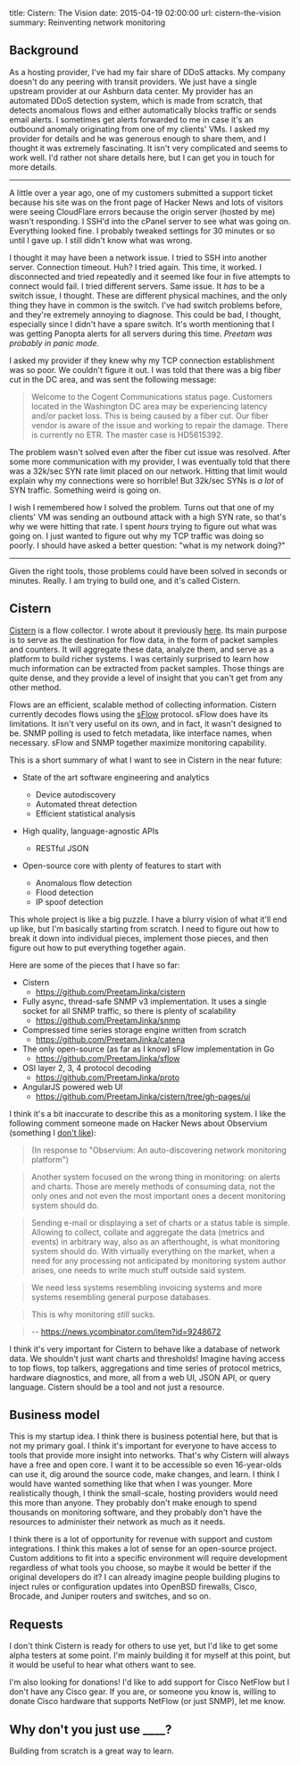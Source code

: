 title: Cistern: The Vision
date: 2015-04-19 02:00:00
url: cistern-the-vision
summary: Reinventing network monitoring

Background
---
As a hosting provider, I've had my fair share of DDoS attacks. My company doesn't do any peering with transit providers. We just have a single upstream provider at our Ashburn data center. My provider has an automated DDoS detection system, which is made from scratch, that detects anomalous flows and either automatically blocks traffic or sends email alerts. I sometimes get alerts forwarded to me in case it's an outbound anomaly originating from one of my clients' VMs. I asked my provider for details and he was generous enough to share them, and I thought it was extremely fascinating. It isn't very complicated and seems to work well. I'd rather not share details here, but I can get you in touch for more details.

---

A little over a year ago, one of my customers submitted a support ticket because his site was on the front page of Hacker News and lots of visitors were seeing CloudFlare errors because the origin server (hosted by me) wasn't responding. I SSH'd into the cPanel server to see what was going on. Everything looked fine. I probably tweaked settings for 30 minutes or so until I gave up. I still didn't know what was wrong.

I thought it may have been a network issue. I tried to SSH into another server. Connection timeout. Huh? I tried again. This time, it worked. I disconnected and tried repeatedly and it seemed like four in five attempts to connect would fail. I tried different servers. Same issue. It *has* to be a switch issue, I thought. These are different physical machines, and the only thing they have in common is the switch. I've had switch problems before, and they're extremely annoying to diagnose. This could be bad, I thought, especially since I didn't have a spare switch. It's worth mentioning that I was getting Panopta alerts for all servers during this time. *Preetam was probably in panic mode.*

I asked my provider if they knew why my TCP connection establishment was so poor. We couldn't figure it out. I was told that there was a big fiber cut in the DC area, and was sent the following message:

> Welcome to the Cogent Communications status page. Customers located in the Washington DC area may be experiencing latency and/or packet loss. This is being caused by a fiber cut. Our fiber vendor is aware of the issue and working to repair the damage. There is currently no ETR. The master case is HD5615392.

The problem wasn't solved even after the fiber cut issue was resolved. After some more communication with my provider, I was eventually told that there was a 32k/sec SYN rate limit placed on our network. Hitting that limit would explain why my connections were so horrible! But 32k/sec SYNs is *a lot* of SYN traffic. Something weird is going on.

I wish I remembered how I solved the problem. Turns out that one of my clients' VM was sending an outbound attack with a high SYN rate, so that's why we were hitting that rate. I spent *hours* trying to figure out what was going on. I just wanted to figure out why my TCP traffic was doing so poorly. I should have asked a better question: "what is my network doing?"

---

Given the right tools, those problems could have been solved in seconds or minutes. Really. I am trying to build one, and it's called Cistern.

Cistern
---
[Cistern](http://preetamjinka.github.io/cistern/) is a flow collector. I wrote about it previously [here](http://misfra.me/state-of-the-state-part-ii). Its main purpose is to serve as the destination for flow data, in the form of packet samples and counters. It will aggregate these data, analyze them, and serve as a platform to build richer systems. I was certainly surprised to learn how much information can be extracted from packet samples. Those things are quite dense, and they provide a level of insight that you can't get from any other method.

Flows are an efficient, scalable method of collecting information. Cistern currently decodes flows using the [sFlow](http://sflow.org/) protocol. sFlow does have its limitations. It isn't very useful on its own, and in fact, it wasn't designed to be. SNMP polling is used to fetch metadata, like interface names, when necessary. sFlow and SNMP together maximize monitoring capability.

This is a short summary of what I want to see in Cistern in the near future:

* State of the art software engineering and analytics
    * Device autodiscovery
    * Automated threat detection
    * Efficient statistical analysis

* High quality, language-agnostic APIs
	* RESTful JSON

* Open-source core with plenty of features to start with
	* Anomalous flow detection
	* Flood detection
	* IP spoof detection

This whole project is like a big puzzle. I have a blurry vision of what it'll end up like, but I'm basically starting from scratch. I need to figure out how to break it down into individual pieces, implement those pieces, and then figure out how to put everything together again.

Here are some of the pieces that I have so far:

* Cistern
	* https://github.com/PreetamJinka/cistern
* Fully async, thread-safe SNMP v3 implementation. It uses a single socket for all SNMP traffic, so there is plenty of scalability
	* https://github.com/PreetamJinka/snmp
* Compressed time series storage engine written from scratch
	* https://github.com/PreetamJinka/catena
* The only open-source (as far as I know) sFlow implementation in Go
	* https://github.com/PreetamJinka/sflow
* OSI layer 2, 3, 4 protocol decoding
	* https://github.com/PreetamJinka/proto
* AngularJS powered web UI
	* https://github.com/PreetamJinka/cistern/tree/gh-pages/ui

I think it's a bit inaccurate to describe this as a monitoring system. I like the following comment someone made on Hacker News about Observium (something I [don't like](http://misfra.me/observium-annoys-me)):

> (In response to "Observium: An auto-discovering network monitoring platform")

> Another system focused on the wrong thing in monitoring: on alerts and charts. Those are merely methods of consuming data, not the only ones and not even the most important ones a decent monitoring system should do.

> Sending e-mail or displaying a set of charts or a status table is simple. Allowing to collect, collate and aggregate the data (metrics and events) in arbitrary way, also as an afterthought, is what monitoring system should do. With virtually everything on the market, when a need for any processing not anticipated by monitoring system author arises, one needs to write much stuff outside said system.

> We need less systems resembling invoicing systems and more systems resembling general purpose databases.

> This is why monitoring *still* sucks.

> -- https://news.ycombinator.com/item?id=9248672

I think it's very important for Cistern to behave like a database of network data. We shouldn't just want charts and thresholds! Imagine having access to top flows, top talkers, aggregations and time series of protocol metrics, hardware diagnostics, and more, all from a web UI, JSON API, or query language. Cistern should be a tool and not just a resource.

Business model
---
This is my startup idea. I think there is business potential here, but that is not my primary goal. I think it's important for everyone to have access to tools that provide more insight into networks. That's why Cistern will always have a free and open core. I want it to be accessible so even 16-year-olds can use it, dig around the source code, make changes, and learn. I think I would have wanted something like that when I was younger. More realistically though, I think the small-scale, hosting providers would need this more than anyone. They probably don't make enough to spend thousands on monitoring software, and they probably don't have the resources to administer their network as much as it needs.

I think there is a lot of opportunity for revenue with support and custom integrations. I think this makes a lot of sense for an open-source project. Custom additions to fit into a specific environment will require development regardless of what tools you choose, so maybe it would be better if the original developers do it? I can already imagine people building plugins to inject rules or configuration updates into OpenBSD firewalls, Cisco, Brocade, and Juniper routers and switches, and so on.

Requests
---
I don't think Cistern is ready for others to use yet, but I'd like to get some alpha testers at some point. I'm mainly building it for myself at this point, but it would be useful to hear what others want to see.

I'm also looking for donations! I'd like to add support for Cisco NetFlow but I don't have any Cisco gear. If you are, or someone you know is, willing to donate Cisco hardware that supports NetFlow (or just SNMP), let me know.

Why don't you just use ____?
---
Building from scratch is a great way to learn.

